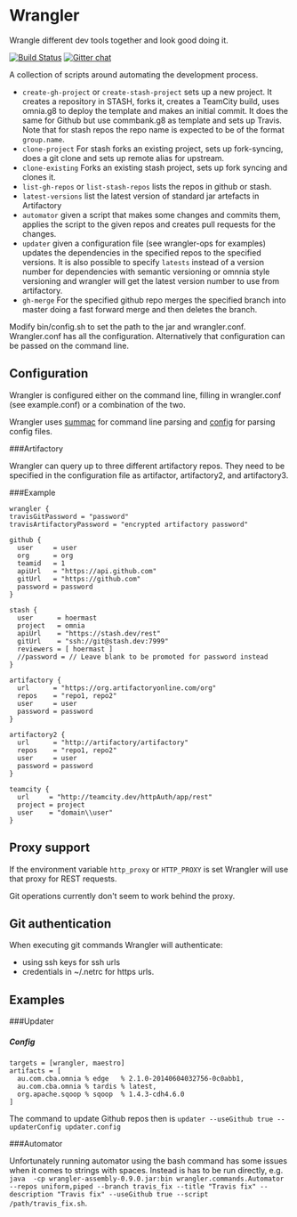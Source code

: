 Wrangler
========

Wrangle different dev tools together and look good doing it.

[![Build Status](https://travis-ci.org/CommBank/wrangler.svg?branch=master)](https://travis-ci.org/CommBank/wrangler)
[![Gitter chat](https://badges.gitter.im/CommBank/wrangler.png)](https://gitter.im/CommBank/wrangler)

A collection of scripts around automating the development process.

* `create-gh-project` or `create-stash-project` sets up a new project. It creates a repository in
   STASH, forks it, creates a TeamCity build, uses omnia.g8 to deploy the template and makes an
   initial commit. It does the same for Github but use commbank.g8 as template and sets up Travis.
   Note that for stash repos the repo name is expected to be of the format `group.name`.
* `clone-project` For stash forks an existing project, sets up fork-syncing, does a git clone and
   sets up remote alias for upstream.
* `clone-existing` Forks an existing stash project, sets up fork syncing and clones it.
* `list-gh-repos` or `list-stash-repos` lists the repos in github or stash.
* `latest-versions` list the latest version of standard jar artefacts in Artifactory
* `automator` given a script that makes some changes and commits them, applies the script to the
   given repos and creates pull requests for the changes.
* `updater` given a configuration file (see wrangler-ops for examples) updates the dependencies in
  the specified repos to the specified versions. It is also possible to specify `latests` instead
  of a version number for dependencies with semantic versioning or omnnia style versioning and
  wrangler will get the latest version number to use from artifactory.
* `gh-merge` For the specified github repo merges the specified branch into master doing a fast
  forward merge and then deletes the branch.
      
Modify bin/config.sh to set the path to the jar and wrangler.conf. Wrangler.conf has all the
configuration. Alternatively that configuration can be passed on the command line.

Configuration
-------------

Wrangler is configured either on the command line, filling in wrangler.conf (see example.conf) or a
combination of the two.

Wrangler uses [summac](https://github.com/quantifind/Sumac) for command line parsing and
[config](https://github.com/typesafehub/config) for parsing config files.

###Artifactory

Wrangler can query up to three different artifactory repos. They need to be specified in the
configuration file as artifactor, artifactory2, and artifactory3.

###Example

```
wrangler {
travisGitPassword = "password"
travisArtifactoryPassword = "encrypted artifactory password"

github {
  user     = user
  org      = org
  teamid   = 1
  apiUrl   = "https://api.github.com"
  gitUrl   = "https://github.com"
  password = password
}

stash {
  user      = hoermast
  project   = omnia
  apiUrl    = "https://stash.dev/rest"
  gitUrl    = "ssh://git@stash.dev:7999"
  reviewers = [ hoermast ]
  //password = // Leave blank to be promoted for password instead
}

artifactory {
  url      = "https://org.artifactoryonline.com/org"
  repos    = "repo1, repo2"
  user     = user
  password = password
}

artifactory2 {
  url      = "http://artifactory/artifactory"
  repos    = "repo1, repo2"
  user     = user
  password = password
}

teamcity {
  url     = "http://teamcity.dev/httpAuth/app/rest"
  project = project
  user    = "domain\\user"
}
```


Proxy support
-------------

If the environment variable `http_proxy` or `HTTP_PROXY` is set Wrangler will use that proxy for
REST requests.

Git operations currently don't seem to work behind the proxy.


Git authentication
-------------------

When executing git commands Wrangler will authenticate:

* using ssh keys for ssh urls
* credentials in ~/.netrc for https urls.

Examples
--------

###Updater

##### Config

```
targets = [wrangler, maestro]
artifacts = [
  au.com.cba.omnia % edge   % 2.1.0-20140604032756-0c0abb1,
  au.com.cba.omnia % tardis % latest,
  org.apache.sqoop % sqoop  % 1.4.3-cdh4.6.0
]
```

The command  to update Github repos then is `updater --useGithub true --updaterConfig updater.config`

###Automator

Unfortunately running automator using the bash command has some issues when it comes to strings with
spaces. Instead is has to be run directly, e.g. `java  -cp wrangler-assembly-0.9.0.jar:bin wrangler.commands.Automator --repos uniform,piped --branch travis_fix --title "Travis fix" --description "Travis fix" --useGithub true --script /path/travis_fix.sh`.



